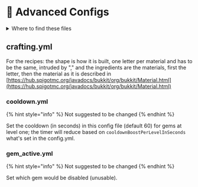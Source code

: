 # 📝 Advanced Configs

<details>

<summary>Where to find these files</summary>

Open your server's file manager and then go to:

`~/plugins/PowerGems/config/`

Open the files using a text editor

_<mark style="color:yellow;">Note: it is the folder</mark>_&#x20;

</details>

## crafting.yml

For the recipes: the shape is how it is built, one letter per material and has to be the same, intruded by "," and the ingredients are the materials, first the letter, then the material as it is described in [https://hub.spigotmc.org/javadocs/bukkit/org/bukkit/Material.html](https://hub.spigotmc.org/javadocs/bukkit/org/bukkit/Material.html)

### cooldown.yml

{% hint style="info" %}
Not suggested to be changed
{% endhint %}

Set the cooldown (in seconds) in this config file (default 60) for gems at level one; the timer will reduce based on `cooldownBoostPerLevelInSeconds` what's set in the config.yml.

### gem\_active.yml

{% hint style="info" %}
Not suggested to be changed
{% endhint %}

Set which gem would be disabled (unusable).
